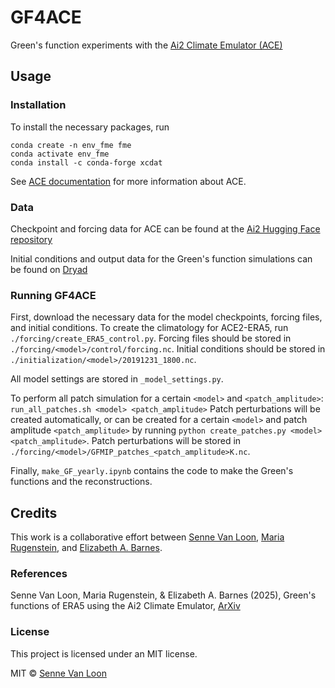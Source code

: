# GF4ACE
Green's function experiments with the [Ai2 Climate Emulator (ACE)](https://github.com/ai2cm/ace)


## Usage

### Installation
To install the necessary packages, run
```
conda create -n env_fme fme
conda activate env_fme
conda install -c conda-forge xcdat
```
See [ACE documentation](https://ai2-climate-emulator.readthedocs.io/en/latest/) for more information about ACE. 

### Data
Checkpoint and forcing data for ACE can be found at the [Ai2 Hugging Face repository](https://huggingface.co/collections/allenai/ace-67327d822f0f0d8e0e5e6ca4)

Initial conditions and output data for the Green's function simulations can be found on [Dryad]()

### Running GF4ACE

First, download the necessary data for the model checkpoints, forcing files, and initial conditions. To create the climatology for ACE2-ERA5, run `./forcing/create_ERA5_control.py`. Forcing files should be stored in `./forcing/<model>/control/forcing.nc`. Initial conditions should be stored in `./initialization/<model>/20191231_1800.nc`.

All model settings are stored in `_model_settings.py`.

To perform all patch simulation for a certain `<model>` and `<patch_amplitude>`:
```run_all_patches.sh <model> <patch_amplitude>```
Patch perturbations will be created automatically, or can be created for a certain `<model>` and patch amplitude `<patch_amplitude>` by running `python create_patches.py <model> <patch_amplitude>`. Patch perturbations will be stored in `./forcing/<model>/GFMIP_patches_<patch_amplitude>K.nc`. 

Finally, `make_GF_yearly.ipynb` contains the code to make the Green's functions and the reconstructions.


## Credits
This work is a collaborative effort between [Senne Van Loon](https://scholar.google.com/citations?user=6h7ft20AAAAJ&hl=en), [Maria Rugenstein](https://www.atmos.colostate.edu/people/faculty/rugenstein/), and [Elizabeth A. Barnes](https://barnes.atmos.colostate.edu). 

### References

Senne Van Loon, Maria Rugenstein, & Elizabeth A. Barnes (2025), Green's functions of ERA5 using the Ai2 Climate Emulator, [ArXiv](https://doi.org/xxxxxxx)

### License

This project is licensed under an MIT license.

MIT © [Senne Van Loon](https://github.com/SnnVL)